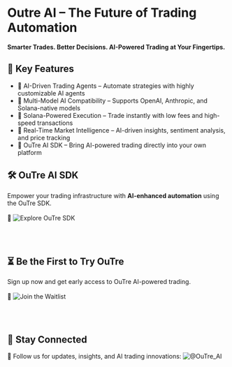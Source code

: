 # Outre AI – The Future of Trading Automation 
**Smarter Trades. Better Decisions. AI-Powered Trading at Your Fingertips.** 


## 🌟 Key Features
- 🔹 AI-Driven Trading Agents – Automate strategies with highly customizable AI agents
- 🔹 Multi-Model AI Compatibility – Supports OpenAI, Anthropic, and Solana-native models
- 🔹 Solana-Powered Execution – Trade instantly with low fees and high-speed transactions
- 🔹 Real-Time Market Intelligence – AI-driven insights, sentiment analysis, and price tracking
- 🔹 OuTre AI SDK – Bring AI-powered trading directly into your own platform

## 🛠 OuTre AI SDK
Empower your trading infrastructure with **AI-enhanced automation** using the OuTre SDK. <br><br>
🔗 ![Explore OuTre SDK](https://activity-graph.herokuapp.com/graph?username=Xaven-AI-Labs&theme=react-dark)

<br><br>

## ⏳ Be the First to Try OuTre
Sign up now and get early access to OuTre AI-powered trading. <br><br>
🔗 ![Join the Waitlist](https://outre.app/portfolio)

<br><br>

## 📢 Stay Connected
🚀 Follow us for updates, insights, and AI trading innovations: ![@OuTre_AI](https://x.com/Outre_AI)



<!--
**Outre-AI/Outre-AI** is a ✨ _special_ ✨ repository because its `README.md` (this file) appears on your GitHub profile.

Here are some ideas to get you started:

- 🔭 I’m currently working on ...
- 🌱 I’m currently learning ...
- 👯 I’m looking to collaborate on ...
- 🤔 I’m looking for help with ...
- 💬 Ask me about ...
- 📫 How to reach me: ...
- 😄 Pronouns: ...
- ⚡ Fun fact: ...
-->
